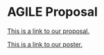 # AGILE Proposal

[This is a link to our proposal.](https://docs.google.com/document/d/1V4UjAe2CMdd2DSw9maBQMEpvnar4lvBhqN64I2XJ9v8/edit?tab=t.0)

[This is a link to our poster.](https://drive.google.com/file/d/1dj294S-zXliTWtWwyWAc0gUfLSBMnlvA/view?usp=drive_link)